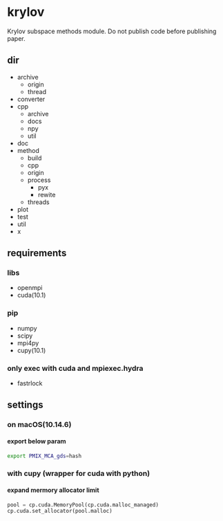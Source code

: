 # krylov

Krylov subspace methods module.
Do not publish code before publishing paper.

## dir

- archive
  - origin
  - thread
- converter
- cpp
  - archive
  - docs
  - npy
  - util
- doc
- method
  - build
  - cpp
  - origin
  - process
    - pyx
    - rewite
  - threads
- plot
- test
- util
- x

## requirements

### libs

- openmpi
- cuda(10.1)

### pip

- numpy
- scipy
- mpi4py
- cupy(10.1)

### only exec with cuda and mpiexec.hydra

- fastrlock

## settings

### on macOS(10.14.6)

#### export below param

``` sh
export PMIX_MCA_gds=hash
```

### with cupy (wrapper for cuda with python)

#### expand mermory allocator limit

```py
pool = cp.cuda.MemoryPool(cp.cuda.malloc_managed)
cp.cuda.set_allocator(pool.malloc)
```
